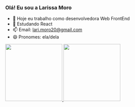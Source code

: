 ### Olá! Eu sou a Larissa Moro

- 🔭 Hoje eu trabalho como desenvolvedora Web FrontEnd
- 🌱 Estudando React
- 📫 Email: lari.moro20@gmail.com
- 😄 Pronomes: ela/dela
 <div>
  <a href="https://github.com/larimoro20">
  <img height="180em" src="https://github-readme-stats.vercel.app/api?username=larimoro20&show_icons=true&theme=dark&include_all_commits=true&count_private=true"/>
  <img height="180em" src="https://github-readme-stats.vercel.app/api/top-langs/?username=larimoro20&layout=compact&langs_count=7&theme=dark"/>
</div>
